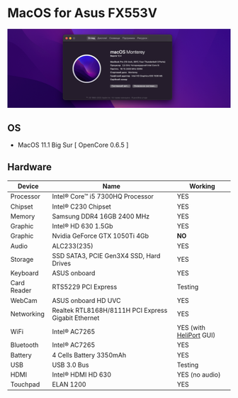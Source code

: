 
# MacOS for Asus FX553V
![MacOS for Asus FX553V](preview.png)

## OS

* MacOS 11.1 Big Sur [ OpenCore 0.6.5 ]

## Hardware

<table>
  <thead>
    <tr>
      <th>Device</th>
      <th>Name</th>
      <th>Working</th>
    </tr>
  </thead>
  <tbody>
    <tr>
      <td>Processor</td>
      <td>Intel® Core™ i5 7300HQ Processor</td>
      <td>YES</td>
    </tr>
    <tr>
      <td>Chipset</td>
      <td>Intel® C230 Chipset</td> 
      <td>YES</td>
    </tr>
    <tr>
      <td>Memory</td>
      <td>Samsung DDR4 16GB 2400 MHz</td>
      <td>YES</td>
    </tr>
    <tr>
      <td>Graphic</td>
      <td>Intel® HD 630 1.5Gb</td>
      <td>YES</td>
    </tr>
    <tr>
      <td>Graphic</td>
      <td>Nvidia GeForce GTX 1050Ti 4Gb</td>
      <td><strong>NO</strong></td>
    </tr>
    <tr>
      <td>Audio</td>
      <td>ALC233(235)</td>
      <td>YES</td>
    </tr>
    <tr>
      <td>Storage</td>
      <td>SSD SATA3, PCIE Gen3X4 SSD, Hard Drives</td>
      <td>YES</td>
    </tr>
    <tr>
      <td>Keyboard</td>
      <td>ASUS onboard</td>
      <td>YES</td>
    </tr>
    <tr>
      <td>Card Reader</td>
      <td>RTS5229 PCI Express</td>
      <td>Testing</td>
    </tr>
    <tr>
      <td>WebCam</td>
      <td>ASUS onboard HD UVC</td>
      <td>YES</td>
    </tr>
    <tr>
      <td>Networking</td>
      <td>Realtek RTL8168H/8111H PCI Express Gigabit Ethernet</td>
      <td>YES</td>
    </tr>
    <tr>
      <td>WiFi</td>
      <td>Intel® AC7265</td>
      <td>YES (with <a target="_blank" href="https://github.com/OpenIntelWireless/HeliPort/releases">HeliPort</a> GUI)</td>
    </tr>
    <tr>
      <td>Bluetooth</td>
      <td>Intel® AC7265</td>
      <td>YES</td>
    </tr>
    <tr>
      <td>Battery</td>
      <td>4 Cells Battery 3350mAh</td>
      <td>YES</td>
    </tr>
    <tr>
      <td>USB</td>
      <td>USB 3.0 Bus</td>
      <td>Testing</td>
    </tr>
    <tr>
      <td>HDMI</td>
      <td>Intel® HDMI HD 630</td>
      <td>YES (no audio)</td>
    </tr>
    <tr>
      <td>Touchpad</td>
      <td>ELAN 1200</td>
      <td>YES</td>
    </tr>
  </tbody>
</table>